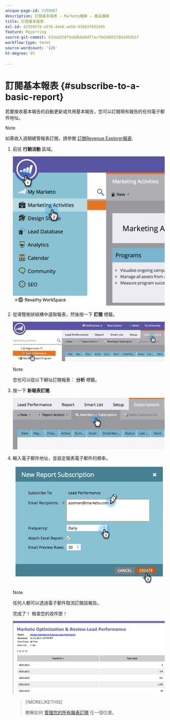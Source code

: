 ```yaml
---
unique-page-id: 2359987
description: 訂閱基本報表 — Marketo檔案 — 產品檔案
title: 訂閱基本報表
exl-id: d2550578-e576-44e6-ae56-43563f8d3d45
feature: Reporting
source-git-commit: 431bd258f9a68bbb9df7acf043085578d3d91b1f
workflow-type: tm+mt
source-wordcount: '126'
ht-degree: 0%

---
```


# 訂閱基本報表 {#subscribe-to-a-basic-report}

若要接收基本報告的自動更新或共用基本報告，您可以訂閱現有報告的任何電子郵件地址。

>[!NOTE]
>
>如需收入週期總管報表訂閱，請參閱 [訂閱Revenue Explorer報表](/help/marketo/product-docs/reporting/revenue-cycle-analytics/revenue-explorer/subscribe-to-a-revenue-explorer-report.md).

1. 前往 **行銷活動** 區域。

   ![](assets/image2014-9-16-10-3a31-3a54.png)

1. 從導覽樹狀結構中選取報表，然後按一下 **訂閱** 標籤。

   ![](assets/image2014-9-16-10-3a32-3a1.png)

   >[!NOTE]
   >
   >您也可以從以下網址訂閱報表： **分析** 標籤。

1. 按一下 **新報表訂閱**.

   ![](assets/image2014-9-16-10-3a32-3a24.png)

1. 輸入電子郵件地址，並設定報表電子郵件的頻率。

   ![](assets/image2014-9-16-10-3a32-3a31.png)

   >[!NOTE]
   >
   >任何人都可以透過電子郵件取消訂閱該報告。

   完成了！ 檢查您的收件匣！

   ![](assets/image2014-9-16-10-3a32-3a49.png)

   >[!MORELIKETHIS]
   >
   >瞭解如何 [管理您的所有報表訂閱](/help/marketo/product-docs/reporting/basic-reporting/report-subscriptions/manage-report-subscriptions.md) 在一個位置。

